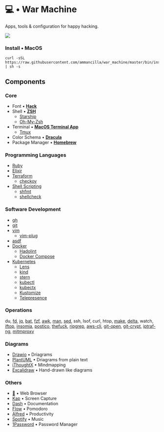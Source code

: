 # 💻 • War Machine
Apps, tools & configuration for happy hacking.

![](.support/war_machine.gif)

### Install • MacOS
```shell
curl -sSL https://raw.githubusercontent.com/ammancilla/war_machine/master/bin/install.sh | sh -s
```

## Components
### Core
* Font • [**Hack**](https://github.com/ryanoasis/nerd-fonts/tree/master/patched-fonts/Hack)
* Shell • [**ZSH**](https://zsh.sourceforge.io/)
  - [Starship](https://starship.rs/)
  - [Oh-My-Zsh](https://github.com/ohmyzsh/ohmyzsh)
* Terminal • [**MacOS Terminal App**](https://en.wikipedia.org/wiki/Terminal_(macOS))
  - [Tmux](https://github.com/tmux/tmux/wiki)
* Color Schema • [**Dracula**](https://draculatheme.com/)
* Package Manager • [**Homebrew**](https://brew.shv)

### Programming Languages
* [Ruby](https://www.ruby-lang.org/en/)
* [Elixir](https://elixir-lang.org/)
* [Terraform](https://www.terraform.io/language)
  - [checkov](https://github.com/bridgecrewio/checkov)
* [Shell Scripting](https://tldp.org/LDP/abs/html/index.html)
  - [shfmt](https://github.com/mvdan/sh)
  - [shellcheck](https://github.com/koalaman/shellcheck)

### Software Development
* [gh](https://github.com/jdxcode/gh)
* [git](https://git-scm.com/)
* [vim](https://www.vim.org/)
  - [vim-plug](https://github.com/junegunn/vim-plug)
* [asdf](https://github.com/asdf-vm/asdf)
* [Docker](https://www.docker.com/)
  - [Hadolint](https://github.com/hadolint/hadolint)
  - [Docker Compose](https://docs.docker.com/compose/)
* [Kubernetes](https://kubernetes.io/)
  - [Lens](https://k8slens.dev/)
  - [kind](https://kind.sigs.k8s.io/)
  - [stern](https://github.com/wercker/stern)
  - [kubectl](https://kubectl.docs.kubernetes.io/)
  - [kubectx](https://github.com/ahmetb/kubectx)
  - [Kustomize](https://kustomize.io/)
  - [Telepresence](https://www.telepresence.io/)

### Operations
du, [fd](https://github.com/sharkdp/fd), [jq](https://github.com/stedolan/jq), [bat](https://github.com/sharkdp/bat), [fzf](https://github.com/junegunn/fzf), [awk](https://en.wikipedia.org/wiki/AWK), [man](https://man7.org/linux/man-pages/man1/man.1.html), [sed](https://www.gnu.org/software/sed/manual/sed.html), ssh, lsof, curl, htop, [make](https://www.gnu.org/software/make/), [delta](https://github.com/dandavison/delta), watch, [iftop](https://code.blinkace.com/pdw/iftop), [insomia](https://github.com/Kong/insomnia), [postico](https://eggerapps.at/postico2/), [thefuck](https://github.com/nvbn/thefuck), [ripgrep](https://github.com/BurntSushi/ripgrep), [aws-cli](https://github.com/aws/aws-cli), [git-open](https://github.com/paulirish/git-open), [git-crypt](https://github.com/AGWA/git-crypt), [iptraf-ng](https://wiki.ipfire.org/addons/iptraf-ng), [mitmproxy](https://mitmproxy.org/)

### Diagrams
* [Drawio](https://github.com/jgraph/drawio-desktop) • Driagrams
* [PlantUML](https://plantuml.com) • Driagrams from plain text
* [iThoughtX](https://www.toketaware.com/ithoughts-osx) • Mindmapping
* [Excalidraw](https://github.com/excalidraw/excalidraw) • Hand-drawn like diagrams

### Others
* [🦊](https://www.mozilla.org/firefox/new) • Web Browser
* [Kap](https://getkap.co/) • Screen Capture
* [Dash](https://kapeli.com/dash) • Documentation
* [Flow](https://apps.apple.com/app/flow-focus-and-work-timer/id1423210932) • Pomodoro
* [Alfred](https://www.alfredapp.com) • Productivity
* [Spotify](https://www.spotify.com) • Music
* [1Password](https://1password.com) • Password Manager
